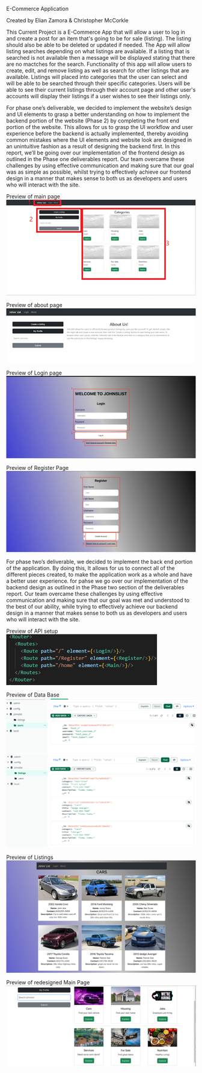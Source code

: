 E-Commerce Application

Created by Elian Zamora & Christopher McCorkle

This Current Project is a E-Commerce App that will allow a user to log in and create a post for an item that's going to be for sale (listing). The listing should also be able to be deleted or updated if needed. The App will allow listing searches depending on what listings are available. If a listing that is searched is not available then a message will be displayed stating that there are no mactches for the search. Functionality of this app will allow users to create, edit, and remove listing as well as search for other listings that are available. Listings will placed into categories that the user can select and will be able to be searched through their specific categories. Users will be able to see their current listings through their account page and other user's accounts will display their listings if a user wishes to see their listings only.

For phase one’s deliverable, we decided to implement the website’s design and UI elements to grasp a better understanding on how to implement the backend portion of the website (Phase 2) by completing the front end portion of the website. This allows for us to grasp the UI workflow and user experience before the backend is actually implemented, thereby avoiding common mistakes where the UI elements and website look are designed in an unintuitive fashion as a result of designing the backend first. In this report, we’ll be going over our implementation of the frontend design as outlined in the Phase one deliverables report. Our team overcame these challenges by using effective communication and making sure that our goal was as simple as possible, whilst trying to effectively achieve our frontend design in a manner that makes sense to both us as developers and users who will interact with the site.

Preview of main page
![Alt text](https://github.com/eez9/Project-Proposal/blob/main/Github%20Photos/mainpage.png "Main Page Preview")

Preview of about page
![Alt text](https://github.com/eez9/Project-Proposal/blob/main/Github%20Photos/aboutpage.png "About Page Preview")

Preview of Login page
![Alt text](https://github.com/eez9/Project-Proposal/blob/main/Github%20Photos/Login.png "Login Page Preview")

Preview of Register Page
![Alt text](https://github.com/eez9/Project-Proposal/blob/main/Github%20Photos/Register.png "Register Page Preview")

For phase two’s deliverable, we decided to implement the back end portion of the application. By doing this, It allows for us to connect all of the different pieces created, to make the application work as a whole and have a better user experience. for pahse we go over our implementation of the backend design as outlined in the Phase two section of the deliverables report. Our team overcame these challenges by using effective communication and making sure that our goal was met and understood to the best of our ability, while trying to effectively achieve our backend design in a manner that makes sense to both us as developers and users who will interact with the site.

Preview of API setup
![Alt text](https://github.com/eez9/Project-Proposal/blob/main/Github%20Photos/ApiSetup.png)

Preview of Data Base
![Alt text](https://github.com/eez9/Project-Proposal/blob/main/Github%20Photos/Database_Demo.png)
![Alt text](https://github.com/eez9/Project-Proposal/blob/main/Github%20Photos/DataBaseDemo2.png)

Preview of Listings
![Alt text](https://github.com/eez9/Project-Proposal/blob/main/Github%20Photos/listing_demo.png)

Preview of redesigned Main Page
![Alt text](https://github.com/eez9/Project-Proposal/blob/main/Github%20Photos/HomeDemo.png)


